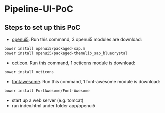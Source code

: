 # Pipeline-UI-PoC

Steps to set up this PoC
--------------

 * [openui5](https://github.com/SAP/openui5). Run this command, 3 openui5 modules are download:
```sh
bower install openui5/packaged-sap.m
bower install openui5/packaged-themelib_sap_bluecrystal
```

 * [octicon](https://github.com/primer/octicons). Run this command, 1 octicons module is download:
```sh
bower install octicons
```

 * [fontawesome](https://github.com/FortAwesome/Font-Awesome). Run this command, 1 font-awesome module is download:
```sh
bower install FortAwesome/Font-Awesome
```

 * start up a web server (e.g. tomcat)
 * run index.html under folder  app/openui5
